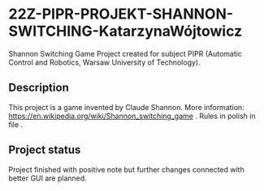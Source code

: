 # 22Z-PIPR-PROJEKT-SHANNON-SWITCHING-KatarzynaWójtowicz

Shannon Switching Game
Project created for subject PIPR (Automatic Control and Robotics, Warsaw University of Technology).

## Description
This project is a game invented by Claude Shannon. More information: https://en.wikipedia.org/wiki/Shannon_switching_game .
Rules in polish in file .

## Project status
Project finished with positive note but further changes connected with better GUI are planned.
